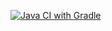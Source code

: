[![Java CI with Gradle](https://github.com/ktshva/HW_Patterns2/actions/workflows/gradle-publish.yml/badge.svg)](https://github.com/ktshva/HW_Patterns2/actions/workflows/gradle-publish.yml)
